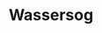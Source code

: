 ---
layout: home
title: Wassersog
category: action
legendary: true
cooldown:
range: 40
aoe: radius
hitbonus:
savereq: 
damage:
effects:
  - [ pull, 20ft ]

---